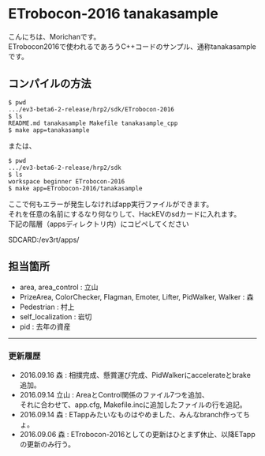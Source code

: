 # ETrobocon-2016 tanakasample

こんにちは、Morichanです。  
ETrobocon2016で使われるであろうC++コードのサンプル、通称tanakasampleです。  

## コンパイルの方法

```
$ pwd  
.../ev3-beta6-2-release/hrp2/sdk/ETrobocon-2016  
$ ls  
README.md tanakasample Makefile tanakasample_cpp  
$ make app=tanakasample  
```

または、  

```
$ pwd  
.../ev3-beta6-2-release/hrp2/sdk  
$ ls  
workspace beginner ETrobocon-2016  
$ make app=ETrobocon-2016/tanakasample  
```

ここで何もエラーが発生しなければapp実行ファイルができます。  
それを任意の名前にするなり何なりして、HackEVのsdカードに入れます。  
下記の階層（appsディレクトリ内）にコピペしてください  

SDCARD:/ev3rt/apps/

## 担当箇所

* area, area_control : 立山
* PrizeArea, ColorChecker, Flagman, Emoter, Lifter, PidWalker, Walker : 森
* Pedestrian : 村上
* self_localization : 岩切
* pid : 去年の資産

***

### 更新履歴

* 2016.09.16 森 : 相撲完成、懸賞運び完成、PidWalkerにaccelerateとbrake追加。
* 2016.09.14 立山 : AreaとControl関係のファイル7つを追加、  
  	        それに合わせて、app.cfg, Makefile.incに追加したファイルの行を追記。
* 2016.09.14 森 : ETappみたいなものはやめました、みんなbranch作ってちょ。
* 2016.09.06 森 : ETrobocon-2016としての更新はひとまず休止、以降ETappの更新のみ行う。

